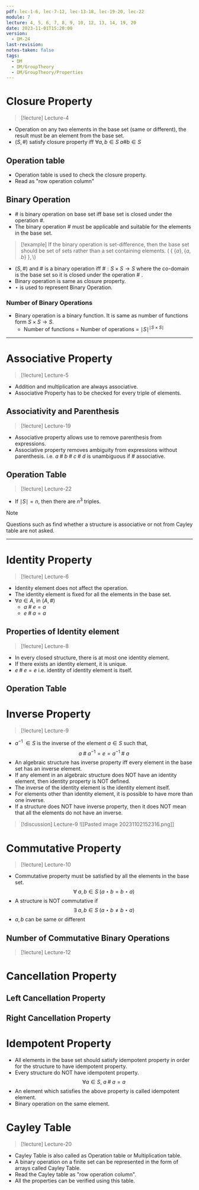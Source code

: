 ```yaml
---
pdf: lec-1-6, lec-7-12, lec-13-18, lec-19-20, lec-22
module: 7
lecture: 4, 5, 6, 7, 8, 9, 10, 12, 13, 14, 19, 20
date: 2023-11-01T15:20:00
version:
  - DM-24
last-revision: 
notes-taken: false
tags:
  - DM
  - DM/GroupTheory
  - DM/GroupTheory/Properties
---
```

# Closure Property
> [!lecture] Lecture-4

- Operation on any two elements in the base set (same or different), the result must be an element from the base set.
- $(S, \#)$ satisfy closure property iff $\forall a, b \in S \; a \# b \in S$ 

## Operation table
- Operation table is used to check the closure property.
- Read as "row operation column"

## Binary Operation
- $\#$ is binary operation on base set iff base set is closed under the operation $\#$.
- The binary operation $\#$ must be applicable and suitable for the elements in the base set.

> [!example] 
> If the binary operation is set-difference, then the base set should be set of sets rather than a set containing elements.
> $(\;\{\;\{a\}, \{a, b\}\;\}, \setminus)$
- $(S, \#)$ and $\#$ is a binary operation iff $\# : S \times S \rightarrow S$ where the co-domain is the base set so it is closed under the operation $\#$ .
- Binary operation is same as closure property.
- $\star$ is used to represent Binary Operation. 

### Number of Binary Operations
- Binary operation is a binary function. It is same as number of functions form $S \times S \rightarrow S$.
	- Number of functions = Number of operations = ${\mid S \mid}^{\mid S \times S \mid}$

---
# Associative Property
> [!lecture] Lecture-5
- Addition and multiplication are always associative.
- Associative Property has to be checked for every triple of elements.

## Associativity and Parenthesis
> [!lecture] Lecture-19
- Associative property allows use to remove parenthesis from expressions.
- Associative property removes ambiguity from expressions without parenthesis. i.e. $a \;\#\; b \;\#\; c \;\#\; d$ is unambiguous if $\#$ associative.

## Operation Table
> [!lecture] Lecture-22
- If $\mid S \mid = n$, then there are $n^3$ triples.

> [!NOTE] 
> Questions such as find whether a structure is associative or not from Cayley table are not asked.


----

# Identity Property
> [!lecture] Lecture-6
- Identity element does not affect the operation.
- The identity element is fixed for all the elements in the base set.
- $\forall a \in A$, in $(A, \#)$
	- $a\; \#\; e = a$
	- $e \;\#\; a = a$

## Properties of Identity element
> [!lecture] Lecture-8

- In every closed structure, there is at most one identity element.
- If there exists an identity element, it is unique.
- $e\; \# \; e = e$ i.e. identity of identity element is itself.

## Operation Table



# Inverse Property
> [!lecture] Lecture-9

- $a^{-1} \; \in S$ is the inverse of the element $a \in S$ such that,
$$
a \; \# \; a^{-1} = e = a^{-1} \; \# \; a
$$
- An algebraic structure has inverse property iff every element in the base set has an inverse element.
- If any element in an algebraic structure does NOT have an identity element, then identity property is NOT defined.
- The inverse of the identity element is the identity element itself.
- For elements other than identity element, it is possible to have more than one inverse.
- If a structure does NOT have inverse property, then it does NOT mean that all the elements do not have an inverse.

> [!discussion] Lecture-9
> ![[Pasted image 20231102152316.png]]


# Commutative Property
> [!lecture] Lecture-10
- Commutative property must be satisfied by all the elements in the base set.
$$
\forall\; a, b \in S\; (a \star b = b \star a)
$$
- A structure is NOT commutative if 
$$
\exists\; a, b \in S \; (a \star b \not = b \star a)
$$
- $a, b$ can be same or different

## Number of Commutative Binary Operations
> [!lecture] Lecture-12



# Cancellation Property
## Left Cancellation Property


## Right Cancellation Property


# Idempotent Property
- All elements in the base set should satisfy idempotent property in order for the structure to have idempotent property.
- Every structure do NOT have idempotent property.
$$
\forall a \in S, \; a \;\#\; a = a
$$
- An element which satisfies the above property is called idempotent element.
- Binary operation on the same element.

# Cayley Table
> [!lecture] Lecture-20
- Cayley Table is also called as Operation table or Multiplication table.
- A binary operation on a finite set can be represented in the form of arrays called Cayley Table.
- Read the Cayley table as "row operation column".
- All the properties can be verified using this table.

